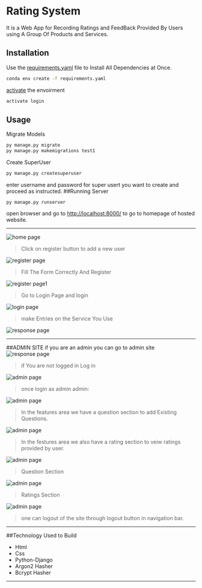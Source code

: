 # Rating System

It is a Web App for Recording Ratings and FeedBack Provided By Users using A Group Of Products and Services.


## Installation

Use the [requirements.yaml](https://docs.conda.io/projects/conda/en/latest/user-guide/tasks/manage-environments.html) file  to Install All Dependencies at Once.

```bash
conda env create -f requirements.yaml
```
[activate](https://docs.conda.io/projects/conda/en/latest/user-guide/tasks/manage-environments.html) the envoirment
```python
activate login
```
## Usage
Migrate Models
```python
py manage.py migrate
py manage.py makemigrations test1 
```
Create SuperUser 
```python
py manage.py createsuperuser
```
enter username and password for super usert you want to create and proceed as instructed.
##Running Server
```
py manage.py runserver
```
open browser and go to [http://localhost:8000/](http://localhost:8000/) to go to homepage of hosted website.

---
![home page](images/logo.png)
>Click on register button to add a new user

![register page](images/register.png)

>Fill The Form Correctly And Register

![register page1](images/register1.png)

>Go to Login Page and login

![login page](images/logo1.png)

>make Entries on the Service You Use 

![response page](images/register2.png)

---
##ADMIN SITE
if you are an admin you can go to admin site
![response page](images/register3.png)

>if You are not logged in Log in

![admin page](images/register4.png)

>once login as admin admin:

![admin page](images/register8.png)

>In the features area we have a question section to add Existing Questions.

![admin page](images/register6.png)

>In the festures area we also have a rating section to veiw ratings provided by user.

![admin page](images/register7.png)

>Question Section

![admin page](images/1.png)

>Ratings Section

![admin page](images/2.png)

>one can logout of the site through logout button in navigation bar. 
---

##Technology Used to Build


- Html
- Css
- Python-Django
-  Argon2 Hasher
-  Bcrypt Hasher

---




